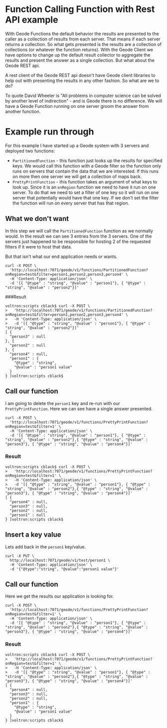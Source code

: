 # Function Calling Function with Rest API example

With Geode Functions the default behavior the results are presented to the caller as a collection of results from each server.    That means if each server returns a collection.   So what gets presented is the results are a collection of collections (or whatever the function returns).    With the Geode Client we have options to change up the default result collector to aggregate the results and present the answer as a single collection.    But what about the Geode REST api.

A rest client of the Geode REST api doesn't have Geode client libraries to help out with presenting the results in any other fashion.    So what are we to do?

To quote David Wheeler is "All problems in computer science can be solved by another level of indirection" - and is Geode there is no difference.    We will have a Geode Function running on one server groom the answer from another function.

 

# Example run through

For this example I have started up a Geode system with 3 servers and deployed two functions:

* `PartitionedFunction` - this function just looks up the results for specified keys.   We would call this function with a Geode filter so the function only runs on servers that contain the data that we are interested.   If this runs on more then one server we will get a collection of maps back. 
* `PrettyPrintFunction` - this function takes an argument of what keys to look up.   Since it is an `onRegion` function we need to have it run on one server.    To do that we need to set a filter of one key so it will run on one server that potentially would have that one key.   If we don't set the filter the function will run on every server that has that region.

## What we don't want

In this step we will call the `PartitionedFunction` function as we normally would.   In the result we can see 3 entries from the 3 servers.   One of the servers just happened to be responsible for hosting 2 of the requested filters if it were to host that data.

But that isn't what our end application needs or wants.

```shell script
curl -X POST \
  'http://localhost:7071/geode/v1/functions/PartitionedFunction?onRegion=test&filter=person1,person2,person3,person4' \
  -H 'Content-Type: application/json' \
  -d '[{ "@type" : "string", "@value" : "person1"}, { "@type" : "string", "@value" : "person2"}]'
```
###Result
```shell script
voltron:scripts cblack$ curl -X POST \
>   'http://localhost:7071/geode/v1/functions/PartitionedFunction?onRegion=test&filter=person1,person2,person3,person4' \
>   -H 'Content-Type: application/json' \
>   -d '[{ "@type" : "string", "@value" : "person1"}, { "@type" : "string", "@value" : "person2"}]'
[ {
  "person3" : null
}, {
  "person2" : null
}, {
  "person4" : null,
  "person1" : {
    "@type" : "string",
    "@value" : "person1 value"
  }
} ]voltron:scripts cblack$ 

```
## Call our function

I am going to delete the `person1` key and re-run with our `PrettyPrintFunction`.   Here we can see have a single answer presented.
```
curl -X POST \
  'http://localhost:7071/geode/v1/functions/PrettyPrintFunction?onRegion=test&filter=1' \
  -H 'Content-Type: application/json' \
  -d '[{ "@type" : "string", "@value" : "person1"}, { "@type" : "string", "@value" : "person2"},{ "@type" : "string", "@value" : "person3"}, { "@type" : "string", "@value" : "person4"}]'
```
### Result
```$bash
voltron:scripts cblack$ curl -X POST \
>   'http://localhost:7071/geode/v1/functions/PrettyPrintFunction?onRegion=test&filter=1' \
>   -H 'Content-Type: application/json' \
>   -d '[{ "@type" : "string", "@value" : "person1"}, { "@type" : "string", "@value" : "person2"},{ "@type" : "string", "@value" : "person3"}, { "@type" : "string", "@value" : "person4"}]'
[ {
  "person4" : null,
  "person3" : null,
  "person2" : null,
  "person1" : null
} ]voltron:scripts cblack$ 
```

## Insert a key value
Lets add back in the `person1` key/value.
```
curl -X PUT \
  http://localhost:7071/geode/v1/test/person1 \
  -H 'Content-Type: application/json' \
  -d '{"@type":"string", "@value":"person1 value"}'
```
## Call our function
Here we get the results our application is looking for.
```
curl -X POST \
  'http://localhost:7071/geode/v1/functions/PrettyPrintFunction?onRegion=test&filter=1' \
  -H 'Content-Type: application/json' \
  -d '[{ "@type" : "string", "@value" : "person1"}, { "@type" : "string", "@value" : "person2"},{ "@type" : "string", "@value" : "person3"}, { "@type" : "string", "@value" : "person4"}]'
```
### Result
```
voltron:scripts cblack$ curl -X POST \
>   'http://localhost:7071/geode/v1/functions/PrettyPrintFunction?onRegion=test&filter=1' \
>   -H 'Content-Type: application/json' \
>   -d '[{ "@type" : "string", "@value" : "person1"}, { "@type" : "string", "@value" : "person2"},{ "@type" : "string", "@value" : "person3"}, { "@type" : "string", "@value" : "person4"}]'
[ {
  "person4" : null,
  "person3" : null,
  "person2" : null,
  "person1" : {
    "@type" : "string",
    "@value" : "person1 value"
  }
} ]voltron:scripts cblack$
``` 
